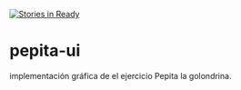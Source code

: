 [![Stories in Ready](https://badge.waffle.io/proyectofinal2015/pepita-ui.png?label=ready&title=Ready)](https://waffle.io/proyectofinal2015/pepita-ui)
# pepita-ui
implementación gráfica de el ejercicio Pepita la golondrina.
